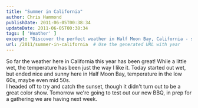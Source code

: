 ```yaml
---
title: "Summer in California"
author: Chris Hammond
publishDate: 2011-06-05T00:38:34
updateDate: 2011-06-05T00:38:34
tags: [ 'Weather' ]
excerpt: "Discover the perfect weather in Half Moon Bay, California - sunny with low 60s temps. Stay tuned for a BBQ test run ahead of an upcoming gathering!"
url: /2011/summer-in-california  # Use the generated URL with year
---
```

So far the weather here in California this year has been great! While a little wet, the temperature has been just the way I like it. Today started out wet, but ended nice and sunny here in Half Moon Bay, temperature in the low 60s, maybe even mid 50s. <br /> I headed off to try and catch the sunset, though it didn't turn out to be a great color show. Tomorrow we're going to test out our new BBQ, in prep for a gathering we are having next week.

